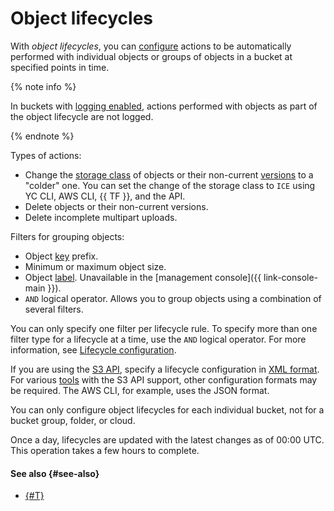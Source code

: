 # Object lifecycles

With _object lifecycles_, you can [configure](../operations/buckets/lifecycles.md) actions to be automatically performed with individual objects or groups of objects in a bucket at specified points in time.

{% note info %}

In buckets with [logging enabled](./server-logs.md), actions performed with objects as part of the object lifecycle are not logged.

{% endnote %}

Types of actions:

* Change the [storage class](./storage-class.md) of objects or their non-current [versions](./versioning.md) to a "colder" one. You can set the change of the storage class to `ICE` using YC CLI, AWS CLI, {{ TF }}, and the API.
* Delete objects or their non-current versions.
* Delete incomplete multipart uploads.

Filters for grouping objects:

* Object [key](object.md#key) prefix.
* Minimum or maximum object size.
* Object [label](./tags.md#object-tags). Unavailable in the [management console]({{ link-console-main }}).
* `AND` logical operator. Allows you to group objects using a combination of several filters.

You can only specify one filter per lifecycle rule. To specify more than one filter type for a lifecycle at a time, use the `AND` logical operator. For more information, see [Lifecycle configuration](../s3/api-ref/lifecycles/xml-config.md).

If you are using the [S3 API](../s3/index.md), specify a lifecycle configuration in [XML format](../s3/api-ref/lifecycles/xml-config.md). For various [tools](../tools/index.md) with the S3 API support, other configuration formats may be required. The AWS CLI, for example, uses the JSON format.

You can only configure object lifecycles for each individual bucket, not for a bucket group, folder, or cloud.

Once a day, lifecycles are updated with the latest changes as of 00:00 UTC. This operation takes a few hours to complete.

#### See also {#see-also}

* [{#T}](../operations/buckets/lifecycles.md)
